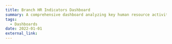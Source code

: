 ```yaml
---
title: Branch HR Indicators Dashboard
summary: A comprehensive dashboard analyzing key human resource activities over the past year, including hires, terminations, and turnover rates. Designed to provide clear insights into employee inflow and outflow, aiding strategic HR management.
tags:
  - Dashboards
date: 2022-01-01
external_link: 
---
```

